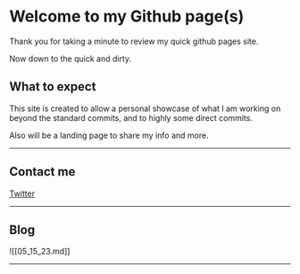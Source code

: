 # Welcome to my Github page(s) 

Thank you for taking a minute to review my quick github pages site. 

Now down to the quick and dirty. 

## What to expect 

This site is created to allow a personal showcase of what I am working on beyond the standard commits, and to highly some direct commits. 

Also will be a landing page to share my info and more. 

---- 

## Contact me 

[Twitter](https://twitter.com/kvgyarmati)

----

## Blog 

![[05_15_23.md]] 

---- 
